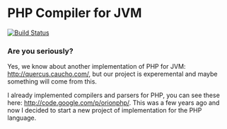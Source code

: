 PHP Compiler for JVM
====================

[![Build Status](https://travis-ci.org/dim-s/jvm-php.png?branch=master)](https://travis-ci.org/dim-s/jvm-php)


### Are you seriously?

Yes, we know about another implementation of PHP for JVM: http://quercus.caucho.com/,
but our project is experemental and maybe something will come from this. 

I already implemented compilers and parsers for PHP, you can see these here: 
http://code.google.com/p/orionphp/. This was a few years ago and now I decided to
start a new project of implementation for the PHP language. 
